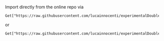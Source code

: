 Import directly from the online repo via

    Get["https://raw.githubusercontent.com/lucainnocenti/experimentalDoubleQWDataAnalysis/master/doubleQWExperimentalModel.m"]
or

    Get["https://raw.githubusercontent.com/lucainnocenti/experimentalDoubleQWDataAnalysis/master/experimentalDataLoader.m"]

